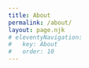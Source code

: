 ```yaml
---
title: About
permalink: /about/
layout: page.njk
# eleventyNavigation:
#   key: About
#   order: 10
---
```

